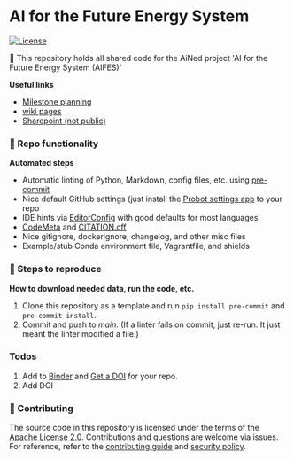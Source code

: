 # AI for the Future Energy System

[![License](https://img.shields.io/badge/License-Apache%202.0-blue.svg)](https://opensource.org/licenses/Apache-2.0)


🧪 This repository holds all shared code for the AiNed project 'AI for the Future Energy System (AIFES)'

**Useful links**

- [Milestone planning](https://github.com/alliander-opensource/AIFES/milestones?direction=asc&sort=due_date&state=open)
- [wiki pages](https://github.com/alliander-opensource/AIFES/wiki)
- [Sharepoint (not public)](https://alliander.sharepoint.com/:f:/r/teams/PortfolioSO/Gedeelde%20documenten/Collaboration%20Allianer%20-%20TenneT%20T-Prognose?csf=1&web=1&e=t7pG8a)


### 🎁 Repo functionality

**Automated steps**

- Automatic linting of Python, Markdown, config files, etc. using [pre-commit](https://pre-commit.com/)
- Nice default GitHub settings (just install the [Probot settings app](https://github.com/apps/settings) to your repo
- IDE hints via [EditorConfig](https://editorconfig.org/) with good defaults for most languages
- [CodeMeta](https://codemeta.github.io/user-guide/) and [CITATION.cff](https://citation-file-format.github.io/)
- Nice gitignore, dockerignore, changelog, and other misc files
- Example/stub Conda environment file, Vagrantfile, and shields

### 📜 Steps to reproduce

**How to download needed data, run the code, etc.**

1. Clone this repository as a template and run `pip install pre-commit` and `pre-commit install`.
1. Commit and push to _main_. (If a linter fails on commit, just re-run. It just meant the linter modified a file.)


### Todos
1. Add to [Binder](https://mybinder.org/) and [Get a DOI](https://guides.github.com/activities/citable-code/) for your repo.
1. Add DOI 

### 🍁 Contributing

The source code in this repository is licensed under the terms of the [Apache License 2.0](https://spdx.org/licenses/Apache-2.0.html).
Contributions and questions are welcome via issues.
For reference, refer to the [contributing guide](https://github.com/dmyersturnbull/science-notebook-template/blob/main/CONTRIBUTING.md)
and [security policy](https://github.com/dmyersturnbull/science-notebook-template/blob/main/SECURITY.md).
